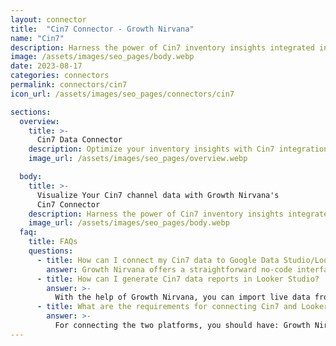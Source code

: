 ```yaml
---
layout: connector
title:  "Cin7 Connector - Growth Nirvana"
name: "Cin7"
description: Harness the power of Cin7 inventory insights integrated into Looker Studio for strategic inventory management decisions.
image: /assets/images/seo_pages/body.webp
date: 2023-08-17
categories: connectors
permalink: connectors/cin7
icon_url: /assets/images/seo_pages/connectors/cin7

sections:
  overview:
    title: >-
      Cin7 Data Connector
    description: Optimize your inventory insights with Cin7 integration. Seamlessly merge inventory data from Cin7 with Looker Studio's analytical capabilities, unlocking insights that drive inventory strategies, supply chain performance, and operational efficiency.
    image_url: /assets/images/seo_pages/overview.webp

  body:
    title: >-
      Visualize Your Cin7 channel data with Growth Nirvana's
      Cin7 Connector
    description: Harness the power of Cin7 inventory insights integrated into Looker Studio for strategic inventory management decisions.
    image_url: /assets/images/seo_pages/body.webp
  faq:
    title: FAQs
    questions:
      - title: How can I connect my Cin7 data to Google Data Studio/Looker Studio?
        answer: Growth Nirvana offers a straightforward no-code interface to connect to Cin7 data sources.
      - title: How can I generate Cin7 data reports in Looker Studio?
        answer: >-
          With the help of Growth Nirvana, you can import live data from Cin7 into Looker Studio. These data can be viewed in charts, tables, and dashboards to generate branded reports that can be shared instantly.
      - title: What are the requirements for connecting Cin7 and Looker Studio?
        answer: >-
          For connecting the two platforms, you should have: Growth Nirvana Account and Cin7 Ads Account
---
```

